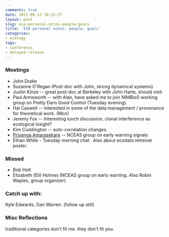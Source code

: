 ```yaml
---
comments: true
date: 2011-08-13 19:22:27
layout: post
slug: esa-personal-notes-people-goals
title: 'ESA personal notes: people, goals'
categories:
- ecology
tags: 
- conference
- delayed-release
---
```


### Meetings
	
* John Drake
* Suzanne O'Regan (Post-doc with John, strong dynamical systems)
* Justin Kinze -- great post-doc at Berkeley with John Harte, should visit.
* Paul Armsworth -- with Alan, have asked me to join NIMBioS working group on Pretty Darn Good Control (Tuesday evening).
* Hal Caswell -- interested in some of the data management / provenance for theoretical work. (Mon)
* Jeremy Fox -- Interesting lunch discussion, clonal interference as ecological insight?
* Kim Cuddington -- auto-correlation changes.
* [Priyanga Amarasekare](http://www.eeb.ucla.edu/indivfaculty.php?FacultyKey=8377) -- NCEAS group on early warning signals
* Ethan White - Tuesday morning chat.  Also about ecodata retreiver poster.


### Missed
	
  * Bob Holt
  * Elizabeth (Eli) Holmes (NCEAS group on early warning. Also Robin Waples, group organizer)


### Catch up with:

Kyle Edwards, Dan Warren. (follow up still)


### Misc Reflections

traditional categories don't fit me. they don't fit you.
